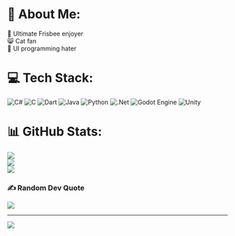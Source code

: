 # 💫 About Me:
🥏 Ultimate Frisbee enjoyer<br>😸 Cat fan<br>💢 UI programming hater


# 💻 Tech Stack:
![C#](https://img.shields.io/badge/c%23-%23239120.svg?style=flat&logo=csharp&logoColor=white) ![C](https://img.shields.io/badge/c-%2300599C.svg?style=flat&logo=c&logoColor=white) ![Dart](https://img.shields.io/badge/dart-%230175C2.svg?style=flat&logo=dart&logoColor=white) ![Java](https://img.shields.io/badge/java-%23ED8B00.svg?style=flat&logo=openjdk&logoColor=white) ![Python](https://img.shields.io/badge/python-3670A0?style=flat&logo=python&logoColor=ffdd54) ![.Net](https://img.shields.io/badge/.NET-5C2D91?style=flat&logo=.net&logoColor=white) ![Godot Engine](https://img.shields.io/badge/GODOT-%23FFFFFF.svg?style=flat&logo=godot-engine) ![Unity](https://img.shields.io/badge/unity-%23000000.svg?style=flat&logo=unity&logoColor=white)
# 📊 GitHub Stats:
![](https://github-readme-stats.vercel.app/api?username=Kermut572&theme=dark&hide_border=false&include_all_commits=true&count_private=true)<br/>
![](https://github-readme-streak-stats.herokuapp.com/?user=Kermut572&theme=dark&hide_border=false)<br/>
![](https://github-readme-stats.vercel.app/api/top-langs/?username=Kermut572&theme=dark&hide_border=false&include_all_commits=true&count_private=true&layout=compact)

### ✍️ Random Dev Quote
![](https://quotes-github-readme.vercel.app/api?type=vetical&theme=light)

---
[![](https://visitcount.itsvg.in/api?id=Kermut572&icon=0&color=0)](https://visitcount.itsvg.in)

<!-- Proudly created with GPRM ( https://gprm.itsvg.in ) -->

